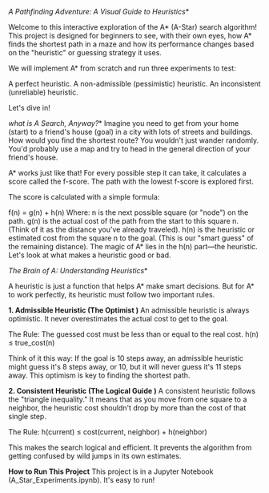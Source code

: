 **A* Pathfinding Adventure: A Visual Guide to Heuristics**

Welcome to this interactive exploration of the A* (A-Star) search algorithm! This project is designed for beginners to see, with their own eyes, how A* finds the shortest path in a maze and how its performance changes based on the "heuristic" or guessing strategy it uses.

We will implement A* from scratch and run three experiments to test:

A perfect heuristic.
A non-admissible (pessimistic) heuristic.
An inconsistent (unreliable) heuristic.

Let's dive in!

**what is A* Search, Anyway?**
Imagine you need to get from your home (start) to a friend's house (goal) in a city with lots of streets and buildings. How would you find the shortest route? You wouldn't just wander randomly. You'd probably use a map and try to head in the general direction of your friend's house.

A* works just like that! For every possible step it can take, it calculates a score called the f-score. The path with the lowest f-score is explored first.

The score is calculated with a simple formula:

f(n) = g(n) + h(n)
Where:
n is the next possible square (or "node") on the path.
g(n) is the actual cost of the path from the start to this square n. (Think of it as the distance you've already traveled).
h(n) is the heuristic or estimated cost from the square n to the goal. (This is our "smart guess" of the remaining distance).
The magic of A* lies in the h(n) part—the heuristic. Let's look at what makes a heuristic good or bad.

**The Brain of A*: Understanding Heuristics**

A heuristic is just a function that helps A* make smart decisions. But for A* to work perfectly, its heuristic must follow two important rules.

**1. Admissible Heuristic (The Optimist )**
An admissible heuristic is always optimistic. It never overestimates the actual cost to get to the goal.

The Rule: The guessed cost must be less than or equal to the real cost.
h(n) ≤ true_cost(n)

Think of it this way: If the goal is 10 steps away, an admissible heuristic might guess it's 8 steps away, or 10, but it will never guess it's 11 steps away. This optimism is key to finding the shortest path.

**2. Consistent Heuristic (The Logical Guide )**
A consistent heuristic follows the "triangle inequality." It means that as you move from one square to a neighbor, the heuristic cost shouldn't drop by more than the cost of that single step.

The Rule: h(current) ≤ cost(current, neighbor) + h(neighbor)

This makes the search logical and efficient. It prevents the algorithm from getting confused by wild jumps in its own estimates.

**How to Run This Project**
This project is in a Jupyter Notebook (A_Star_Experiments.ipynb). It's easy to run!